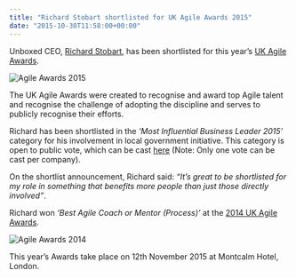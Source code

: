 ```yaml
---
title: "Richard Stobart shortlisted for UK Agile Awards 2015"
date: "2015-10-30T11:58:00+00:00"
---
```


<p>Unboxed CEO, <a href="/people#richard-stobart">Richard Stobart</a>, has been shortlisted for this year’s <a href="https://theagileportal.com/awards">UK Agile Awards</a>.<br/></p>

<p><img src="http://bit.ly/1ipA3H0" alt="Agile Awards 2015"></p>

<p>The UK Agile Awards were created to recognise and award top Agile talent and recognise the challenge of adopting the discipline and serves to publicly recognise their efforts.<br/></p>

<p>Richard has been shortlisted in the <i>‘Most Influential Business Leader 2015’</i> category for his involvement in local government initiative. This category is open to public vote, which can be cast <a href="https://theagileportal.com/awards/voting/influential_business_leader">here</a> (Note: Only one vote can be cast per company).<br/></p>

<p>On the shortlist announcement, Richard said: <i>“It’s great to be shortlisted for my role in something that benefits more people than just those directly involved”</i>.<br/></p>

<p>Richard won <i>‘Best Agile Coach or Mentor (Process)’</i> at the <a href="/news/richard-stobart-wins-award-for-the-best-agile-mentor-at-agile-awards">2014 UK Agile Awards</a>.<br/></p>

<p><img src="http://bit.ly/20fBQkc" alt="Agile Awards 2014"></p>

<p>This year’s Awards take place on 12th November 2015 at Montcalm Hotel, London.</p>
